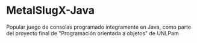 # MetalSlugX-Java
Popular juego de consolas programado íntegramente en Java, como parte del proyecto final de "Programación orientada a objetos" de UNLPam
